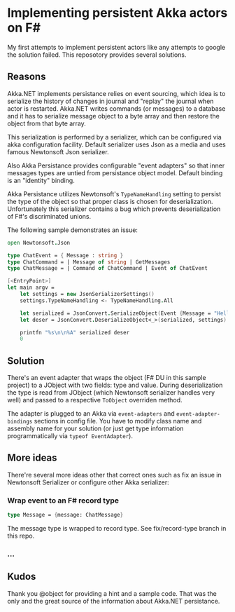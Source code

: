 # Implementing persistent Akka actors on F#

My first attempts to implement persistent actors like any attempts to google the solution failed.
This reposotory provides several solutions.

## Reasons

Akka.NET implements persistance relies on event sourcing, which idea is to serialize the history of changes in journal and "replay" the journal when actor is restarted. Akka.NET writes commands (or messages) to a database and it has to serialize message object to a byte array and then restore the object from that byte array.

This serialization is performed by a serializer, which can be configured via akka configuration facility. Default serializer uses Json as a media and uses famous Newtonsoft Json serializer.

Also Akka Persistance provides configurable "event adapters" so that inner messages types are untied from persistance object model. Default binding is an "identity" binding.

Akka Persistance utilizes Newtonsoft's `TypeNameHandling` setting to persist the type of the object so that proper class is chosen for deserialization. Unfortunately this serializer contains a bug which prevents deserialization of F#'s discriminated unions.

The following sample demonstrates an issue:

```fsharp
open Newtonsoft.Json

type ChatEvent = { Message : string }
type ChatCommand = | Message of string | GetMessages
type ChatMessage = | Command of ChatCommand | Event of ChatEvent

[<EntryPoint>]
let main argv =
    let settings = new JsonSerializerSettings()
    settings.TypeNameHandling <- TypeNameHandling.All

    let serialized = JsonConvert.SerializeObject(Event {Message = "Hello world"}, settings)
    let deser = JsonConvert.DeserializeObject<_>(serialized, settings)

    printfn "%s\n\n%A" serialized deser
    0
```

## Solution

There's an event adapter that wraps the object (F# DU in this sample project) to a JObject with two fields: type and value. During deserialization the type is read from JObject (which Newtonsoft serializer handles very well) and passed to a respective `ToObject` overriden method.

The adapter is plugged to an Akka via `event-adapters` and `event-adapter-bindings` sections in config file. You have to modify class name and assembly name for your solution (or just get type information programmatically via `typeof EventAdapter`).

## More ideas

There're several more ideas other that correct ones such as fix an issue in Newtonsoft Serializer or configure other Akka serializer:

### Wrap event to an F# record type

```fsharp
type Message = {message: ChatMessage}
```

The message type is wrapped to record type. See fix/record-type branch in this repo.

### ...

## Kudos

Thank you @object for providing a hint and a sample code. That was the only and the great source of the information about Akka.NET persistance.